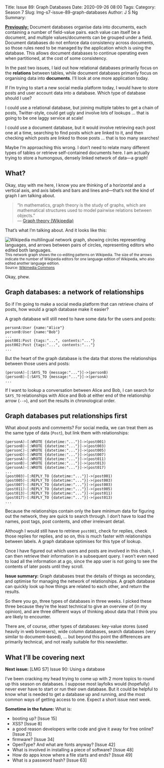 Title: Issue 89: Graph Databases
Date: 2020-09-26 08:00
Tags: 
Category: Season 7
Slug: lmg-s7-issue-89-graph-databases
Author: J S Ng
Summary: 

[**Previously:**](https://buttondown.email/laymansguide/archive/) Document databases organise data into documents, each containing a number of field-value pairs. each value can itself be a document, and multiple values/documents can be grouped under a field. Document databases do not enforce data consistency across documents, so those rules need to be managed by the application which is using the database. This allows document databases to continue operating even when partitioned, at the cost of some consistency.

In the past two issues, I laid out how relational databases primarily focus on the **relations** between tables, while document databases primarily focus on organising data into **documents**. I’ll look at one more application today.

If I’m trying to start a new social media platform today, I would have to store posts and user account data into a database. Which type of database should I use?

I could use a relational database, but joining multiple tables to get a chain of posts, Twitter-style, could get ugly and involve lots of lookups … that is going to be one laggy service at scale!

I could use a document database, but it would involve retrieving each post one at a time, searching to find posts which are linked to it, and then checking which posts are linked to those posts … that is too many searches!

Maybe I’m approaching this wrong. I don’t need to relate many different types of tables or retrieve self-contained documents here. I am actually trying to store a humongous, densely linked network of data—a graph!

## What?

Okay, stay with me here, I know you are thinking of a horizontal and a vertical axis, and axis labels and bars and lines and—that’s not the kind of graph I am talking about.

> “In mathematics, graph theory is the study of graphs, which are mathematical structures used to model pairwise relations between objects.”  
> — [Graph theory (Wikipedia)](https://en.wikipedia.org/wiki/Graph_theory)

That’s what I’m talking about. And it looks like this:

![Wikipedia multilingual network graph, showing circles representing languages, and arrows between pairs of circles, representing editors who edited both languages.]({attach}issue089_01.png)<br />
<small>This network graph shows the co-editing patterns on Wikipedia. The size of the arrows indicate the number of Wikipedia editors for one language edition of Wikipedia, who also edited another language edition.<br />Source: [Wikimedia Commons](https://en.wikipedia.org/wiki/File:Wikipedia_multilingual_network_graph_July_2013.svg)</small>

Okay, phew.

## Graph databases: a network of relationships

So if I’m going to make a social media platform that can retrieve chains of posts, how would a graph database make it easier?

A graph database will still need to have some data for the users and posts:

```
personA:User {name:"Alice"}
personB:User {name:"Bob"}
...
post001:Post {tags:"...", contents:"..."}
post002:Post {tags:"...", contents:"..."}
...
```

But the heart of the graph database is the data that stores the relationships between those users and posts:

```
(personA)-[:SAYS_TO {message:"..."}]->(personB)
(personB)-[:SAYS_TO {message:"..."}]->(personA)
...
```

If I want to lookup a conversation between Alice and Bob, I can search for `SAYS_TO` relationships with Alice and Bob at either end of the relationship arrow (`-->`), and sort the results in chronological order.

## Graph databases put relationships first

What about posts and comments? For social media, we can treat them as the same type of data (`Post`), but link them with relationships:

```
(personA)-[:WROTE {datetime:"..."}]->(post001)
(personB)-[:WROTE {datetime:"..."}]->(post003)
(personC)-[:WROTE {datetime:"..."}]->(post005)
(personD)-[:WROTE {datetime:"..."}]->(post007)
(personA)-[:WROTE {datetime:"..."}]->(post011)
(personB)-[:WROTE {datetime:"..."}]->(post013)
(personA)-[:WROTE {datetime:"..."}]->(post017)
...
(post003)-[:REPLY_TO {datetime:"..."}]->(post001)
(post005)-[:REPLY_TO {datetime:"..."}]->(post003)
(post007)-[:REPLY_TO {datetime:"..."}]->(post003)
(post011)-[:REPLY_TO {datetime:"..."}]->(post005)
(post013)-[:REPLY_TO {datetime:"..."}]->(post011)
(post017)-[:REPLY_TO {datetime:"..."}]->(post013)
...
```

Because the relationships contain only the bare minimum data for figuring out the network, they are quick to search through. I don’t have to load the names, post tags, post contents, and other irrelevant detail.

Although I would still have to retrieve `post001`, check for replies, check those replies for replies, and so on, this is much faster with relationships between labels. A graph database optimises for this type of lookup.

Once I have figured out which users and posts are involved in this chain, I can then retrieve their information in a subsequent query. I won’t even need to load all the information at a go, since the app user is not going to see the contents of later posts until they scroll.

**Issue summary:** Graph databases treat the details of things as secondary, and optimise for managing the network of relationships. A graph database can quickly look up how things are related to each other, and return the results.

So there you go, three types of databases in three weeks. I picked these three because they’re the least technical to give an overview of (in my opinion), and are three different ways of thinking about data that I think you are likely to encounter.

There are, of course, other types of databases: key-value stores (used heavily in web browsers), wide column databases, search databases (very similar to document-based), … but beyond this point the differences are primarily technical, and not really suitable for this newsletter.

## What I’ll be covering next

**Next issue:** [LMG S7] Issue 90: Using a database

I’ve been cracking my head trying to come up with 2 more topics to round up this season on databases. I suppose most layfolks would (hopefully) never ever have to start or run their own database. But it could be helpful to know what is needed to get a database up and running, and the most common ways of getting access to one. Expect a short issue next week.

**Sometime in the future:** What is:

- booting up? [Issue 15]
- XSS? [Issue 8]
- a good reason developers write code and give it away for free online? [Issue 21]
- firmware? [Issue 34]
- OpenType? And what are fonts anyway? [Issue 42]
- What is involved in installing a piece of software? [Issue 48]
- How do apps know where a file starts and ends? [Issue 49]
- What is a password hash? [Issue 63]
